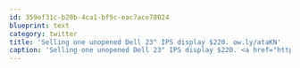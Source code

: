 ```yaml
---
id: 359ef31c-b20b-4ca1-bf9c-eac7ace78024
blueprint: text
category: twitter
title: 'Selling one unopened Dell 23" IPS display $220. ow.ly/ataKN'
caption: 'Selling one unopened Dell 23" IPS display $220. <a href="http://ow.ly/ataKN" title="http://ow.ly/ataKN" class="link link_untco">ow.ly/ataKN</a>'
---
```

